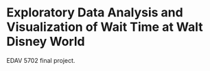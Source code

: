 # Exploratory Data Analysis and Visualization of Wait Time at Walt Disney World

EDAV 5702 final project.
